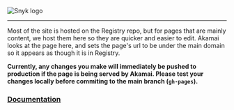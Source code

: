 ![Snyk logo](https://snyk.io/style/asset/logo/snyk-print.svg)

***

Most of the site is hosted on the Registry repo, but for pages that are mainly content, we host them here so they are quicker and easier to edit. Akamai looks at the page here, and sets the page's url to be under the main domain so it appears as though it is in Registry.

**Currently, any changes you make will immediately be pushed to production if the page is being served by Akamai. Please test your changes locally before commiting to the main branch (`gh-pages`).**

### [Documentation](https://github.com/Snyk/pages/wiki)
